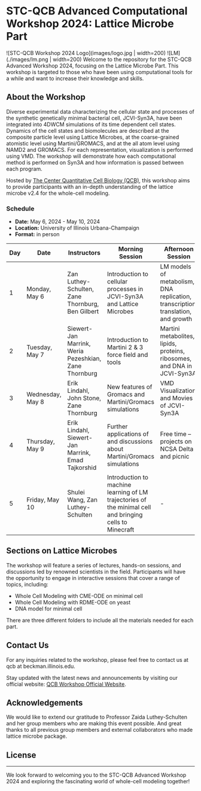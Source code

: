 # STC-QCB Advanced Computational Workshop 2024: Lattice Microbe Part

![STC-QCB Workshop 2024 Logo](images/logo.jpg | width=200)
![LM](./images/lm.png | width=200)
Welcome to the repository for the STC-QCB Advanced Workshop 2024, focusing on the Lattice Microbe Part. This workshop is targeted to those who have been using computational tools for a while and want to increase their knowledge and skills. 

## About the Workshop

Diverse experimental data characterizing the cellular state and processes of the synthetic genetically minimal bacterial cell, JCVI-Syn3A, have been integrated into 4DWCM simulations of its time dependent cell states. Dynamics of the cell states and biomolecules are described at the composite particle level using Lattice Microbes,  at the coarse-grained atomistic level using Martini/GROMACS, and at the all atom level using NAMD2 and GROMACS. For each representation, visualization is performed using VMD.  The workshop will demonstrate how each computational method is performed on Syn3A and how information is passed between each program.

Hosted by [The Center Quantitative Cell Biology (QCB)](https://qcb.illinois.edu/), this workshop aims to provide participants with an in-depth understanding of the lattice microbe v2.4 for the whole-cell modeling.

### Schedule
- **Date:** May 6, 2024 - May 10, 2024 
- **Location:** University of Illinois Urbana-Champaign
- **Format:** in person


| Day | Date         | Instructors                                          | Morning Session                                                                    | Afternoon Session                                                                         | Teaching Assistants                              |
|-----|--------------|------------------------------------------------------|------------------------------------------------------------------------------------|------------------------------------------------------------------------------------------|-------------------------------------------------|
| 1   | Monday, May 6| Zan Luthey-Schulten, Zane Thornburg, Ben Gilbert     | Introduction to cellular processes in JCVI-Syn3A and Lattice Microbes             | LM models of metabolism, DNA replication, transcription, translation, and growth         | Enguang Fu, Andrew Maytin, Tianyu Wu            |
| 2   | Tuesday, May 7| Siewert-Jan Marrink, Weria Pezeshkian, Zane Thornburg| Introduction to Martini 2 & 3 force field and tools                               | Martini metabolites, lipids, proteins, ribosomes, and DNA in JCVI-Syn3A                  | Jan Stevens, Aaron Chan, Bart Bruininks         |
| 3   | Wednesday, May 8| Erik Lindahl, John Stone, Zane Thornburg            | New features of Gromacs and Martini/Gromacs simulations                            | VMD Visualization and Movies of JCVI-Syn3A                                               | Jan Stevens, Enguang Fu, Bart Bruininsk         |
| 4   | Thursday, May 9| Erik Lindahl, Siewert-Jan Marrink, Emad Tajkorshid   | Further applications of and discussions about Martini/Gromacs simulations         | Free time – projects on NCSA Delta and picnic                                            | -                                               |
| 5   | Friday, May 10| Shulei Wang, Zan Luthey-Schulten                     | Introduction to machine learning of LM trajectories of the minimal cell and bringing cells to Minecraft| -                                                         | Rong Wei, Kevin Tan, Tianyu Wu                  |

## Sections on Lattice Microbes

The workshop will feature a series of lectures, hands-on sessions, and discussions led by renowned scientists in the field. Participants will have the opportunity to engage in interactive sessions that cover a range of topics, including:

- Whole Cell Modeling with CME-ODE on minimal cell
- Whole Cell Modeling with RDME-ODE on yeast
- DNA model for minimal cell

There are three different folders to include all the materials needed for each part. 

## Contact Us

For any inquiries related to the workshop, please feel free to contact us at qcb at beckman.illinois.edu. 

Stay updated with the latest news and announcements by visiting our official website: [QCB Workshop Official Website](https://qcb.illinois.edu/).

## Acknowledgements

We would like to extend our gratitude to Professor Zaida Luthey-Schulten and her group members who are making this event possible. And great thanks to all previous group members and external collaborators who made lattice microbe package.

## License



---

We look forward to welcoming you to the STC-QCB Advanced Workshop 2024 and exploring the fascinating world of whole-cell modeling together!
